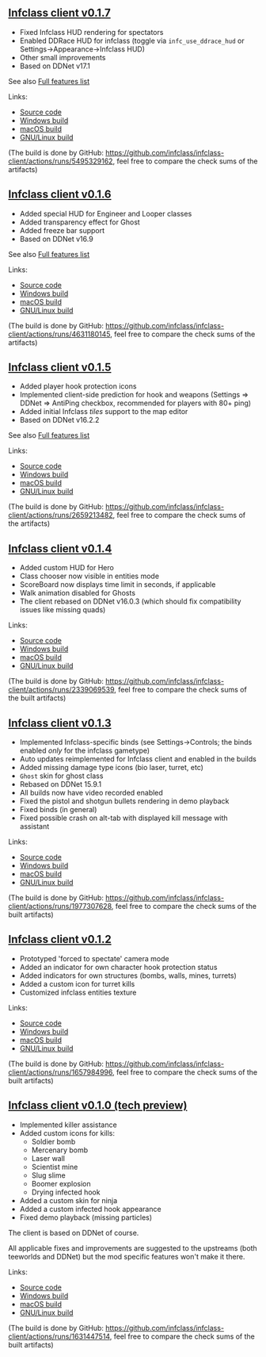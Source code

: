 ## [Infclass client v0.1.7](https://github.com/infclass/infclass-client/releases/tag/v0.1.7)

- Fixed Infclass HUD rendering for spectators
- Enabled DDRace HUD for infclass (toggle via `infc_use_ddrace_hud` or Settings->Appearance->Infclass HUD)
- Other small improvements
- Based on DDNet v17.1

See also [Full features list](https://infclass.github.io/features)

Links:
- [Source code](https://github.com/infclass/infclass-client/releases/tag/v0.1.7)
- [Windows build](https://github.com/infclass/infclass-client/releases/download/v0.1.7/Infclass-0.1.7-win64.zip)
- [macOS build](https://github.com/infclass/infclass-client/releases/download/v0.1.7/Infclass-0.1.7-macos.dmg)
- [GNU/Linux build](https://github.com/infclass/infclass-client/releases/download/v0.1.7/Infclass-0.1.7-linux_x86_64.tar.xz)

(The build is done by GitHub: https://github.com/infclass/infclass-client/actions/runs/5495329162, feel free to compare the check sums of the artifacts)

## [Infclass client v0.1.6](https://github.com/infclass/infclass-client/releases/tag/v0.1.6)

- Added special HUD for Engineer and Looper classes
- Added transparency effect for Ghost
- Added freeze bar support
- Based on DDNet v16.9

See also [Full features list](https://infclass.github.io/features)

Links:
- [Source code](https://github.com/infclass/infclass-client/releases/tag/v0.1.6)
- [Windows build](https://github.com/infclass/infclass-client/releases/download/v0.1.6/Infclass-0.1.6-win64.zip)
- [macOS build](https://github.com/infclass/infclass-client/releases/download/v0.1.6/Infclass-0.1.6-macos.dmg)
- [GNU/Linux build](https://github.com/infclass/infclass-client/releases/download/v0.1.6/Infclass-0.1.6-linux_x86_64.tar.xz)

(The build is done by GitHub: https://github.com/infclass/infclass-client/actions/runs/4631180145, feel free to compare the check sums of the artifacts)

## [Infclass client v0.1.5](https://github.com/infclass/infclass-client/releases/tag/v0.1.5)

- Added player hook protection icons
- Implemented client-side prediction for hook and weapons (Settings ⇒ DDNet ⇒ AntiPing checkbox, recommended for players with 80+ ping)
- Added initial Infclass *tiles* support to the map editor
- Based on DDNet v16.2.2

See also [Full features list](https://infclass.github.io/features)

Links:
- [Source code](https://github.com/infclass/infclass-client/releases/tag/v0.1.5)
- [Windows build](https://github.com/infclass/infclass-client/releases/download/v0.1.5/Infclass-0.1.5-win64.zip)
- [macOS build](https://github.com/infclass/infclass-client/releases/download/v0.1.5/Infclass-0.1.5-macos.dmg)
- [GNU/Linux build](https://github.com/infclass/infclass-client/releases/download/v0.1.5/Infclass-0.1.5-linux_x86_64.tar.xz)

(The build is done by GitHub: https://github.com/infclass/infclass-client/actions/runs/2659213482, feel free to compare the check sums of the artifacts)

## [Infclass client v0.1.4](https://github.com/infclass/infclass-client/releases/tag/v0.1.4)

- Added custom HUD for Hero
- Class chooser now visible in entities mode
- ScoreBoard now displays time limit in seconds, if applicable
- Walk animation disabled for Ghosts
- The client rebased on DDNet v16.0.3 (which should fix compatibility issues like missing quads)

Links:
- [Source code](https://github.com/infclass/infclass-client/releases/tag/v0.1.4)
- [Windows build](https://github.com/infclass/infclass-client/releases/download/v0.1.4/Infclass-0.1.4-win64.zip)
- [macOS build](https://github.com/infclass/infclass-client/releases/download/v0.1.4/Infclass-0.1.4-macos.dmg)
- [GNU/Linux build](https://github.com/infclass/infclass-client/releases/download/v0.1.4/Infclass-0.1.4-linux_x86_64.tar.xz)

(The build is done by GitHub: https://github.com/infclass/infclass-client/actions/runs/2339069539, feel free to compare the check sums of the built artifacts)

## [Infclass client v0.1.3](https://github.com/infclass/infclass-client/releases/tag/v0.1.3)

- Implemented Infclass-specific binds (see Settings->Controls; the binds enabled *only* for the infclass gametype)
- Auto updates reimplemented for Infclass client and enabled in the builds
- Added missing damage type icons (bio laser, turret, etc)
- `Ghost` skin for ghost class
- Rebased on DDNet 15.9.1
- All builds now have video recorded enabled
- Fixed the pistol and shotgun bullets rendering in demo playback
- Fixed binds (in general)
- Fixed possible crash on alt-tab with displayed kill message with assistant

Links:
- [Source code](https://github.com/infclass/infclass-client/releases/tag/v0.1.3)
- [Windows build](https://github.com/infclass/infclass-client/releases/download/v0.1.3/Infclass-0.1.3-win64.zip)
- [macOS build](https://github.com/infclass/infclass-client/releases/download/v0.1.3/Infclass-0.1.3-macos.dmg)
- [GNU/Linux build](https://github.com/infclass/infclass-client/releases/download/v0.1.3/Infclass-0.1.3-linux_x86_64.tar.xz)

(The build is done by GitHub: https://github.com/infclass/infclass-client/actions/runs/1977307628, feel free to compare the check sums of the built artifacts)

## [Infclass client v0.1.2](https://github.com/infclass/infclass-client/releases/tag/v0.1.2)

- Prototyped 'forced to spectate' camera mode
- Added an indicator for own character hook protection status
- Added indicators for own structures (bombs, walls, mines, turrets)
- Added a custom icon for turret kills
- Customized infclass entities texture

Links:
- [Source code](https://github.com/infclass/infclass-client/releases/tag/v0.1.2)
- [Windows build](https://github.com/infclass/infclass-client/releases/download/v0.1.2/Infclass-0.1.2-win64.zip)
- [macOS build](https://github.com/infclass/infclass-client/releases/download/v0.1.2/Infclass-0.1.2-macos.dmg)
- [GNU/Linux build](https://github.com/infclass/infclass-client/releases/download/v0.1.2/Infclass-0.1.2-linux_x86_64.tar.xz)

(The build is done by GitHub: https://github.com/infclass/infclass-client/actions/runs/1657984996, feel free to compare the check sums of the built artifacts)

## [Infclass client v0.1.0 (tech preview)](https://github.com/infclass/infclass-client/releases/tag/v0.1.0)

- Implemented killer assistance
- Added custom icons for kills:
  - Soldier bomb
  - Mercenary bomb
  - Laser wall
  - Scientist mine
  - Slug slime
  - Boomer explosion
  - Drying infected hook
- Added a custom skin for ninja
- Added a custom infected hook appearance
- Fixed demo playback (missing particles)

The client is based on DDNet of course. 

All applicable fixes and improvements are suggested to the upstreams (both teeworlds and DDNet) but the mod specific features won't make it there.

Links:
- [Source code](https://github.com/infclass/infclass-client/releases/tag/v0.1.0)
- [Windows build](https://github.com/infclass/infclass-client/releases/download/v0.1.0/Infclass-0.1.0-win64.zip)
- [macOS build](https://github.com/infclass/infclass-client/releases/download/v0.1.0/Infclass-0.1.0-macos.dmg)
- [GNU/Linux build](https://github.com/infclass/infclass-client/releases/download/v0.1.0/Infclass-0.1.0-linux_x86_64.tar.xz)

(The build is done by GitHub: https://github.com/infclass/infclass-client/actions/runs/1631447514, feel free to compare the check sums of the built artifacts)
